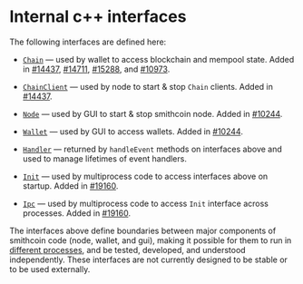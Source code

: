 # Internal c++ interfaces

The following interfaces are defined here:

* [`Chain`](chain.h) — used by wallet to access blockchain and mempool state. Added in [#14437](https://github.com/smithcoin/smithcoin/pull/14437), [#14711](https://github.com/smithcoin/smithcoin/pull/14711), [#15288](https://github.com/smithcoin/smithcoin/pull/15288), and [#10973](https://github.com/smithcoin/smithcoin/pull/10973).

* [`ChainClient`](chain.h) — used by node to start & stop `Chain` clients. Added in [#14437](https://github.com/smithcoin/smithcoin/pull/14437).

* [`Node`](node.h) — used by GUI to start & stop smithcoin node. Added in [#10244](https://github.com/smithcoin/smithcoin/pull/10244).

* [`Wallet`](wallet.h) — used by GUI to access wallets. Added in [#10244](https://github.com/smithcoin/smithcoin/pull/10244).

* [`Handler`](handler.h) — returned by `handleEvent` methods on interfaces above and used to manage lifetimes of event handlers.

* [`Init`](init.h) — used by multiprocess code to access interfaces above on startup. Added in [#19160](https://github.com/smithcoin/smithcoin/pull/19160).

* [`Ipc`](ipc.h) — used by multiprocess code to access `Init` interface across processes. Added in [#19160](https://github.com/smithcoin/smithcoin/pull/19160).

The interfaces above define boundaries between major components of smithcoin code (node, wallet, and gui), making it possible for them to run in [different processes](../../doc/multiprocess.md), and be tested, developed, and understood independently. These interfaces are not currently designed to be stable or to be used externally.
